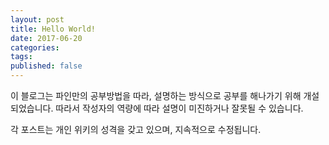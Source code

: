 ```yaml
---
layout: post  
title: Hello World!  
date: 2017-06-20  
categories:  
tags:  
published: false
---
```


이 블로그는 파인만의 공부방법을 따라, 설명하는 방식으로 공부를 해나가기 위해 개설되었습니다. 따라서 작성자의 역량에 따라 설명이 미진하거나 잘못될 수 있습니다.

각 포스트는 개인 위키의 성격을 갖고 있으며, 지속적으로 수정됩니다.

